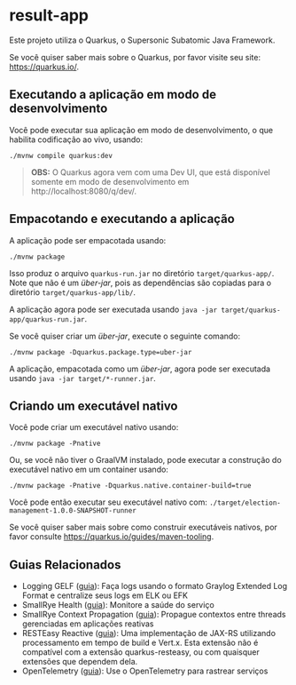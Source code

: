 # result-app

Este projeto utiliza o Quarkus, o Supersonic Subatomic Java Framework.

Se você quiser saber mais sobre o Quarkus, por favor visite seu site: https://quarkus.io/.

## Executando a aplicação em modo de desenvolvimento

Você pode executar sua aplicação em modo de desenvolvimento, o que habilita codificação ao vivo, usando:
```shell script
./mvnw compile quarkus:dev
```

> **OBS:** O Quarkus agora vem com uma Dev UI, que está disponível somente em modo de desenvolvimento em http://localhost:8080/q/dev/.

## Empacotando e executando a aplicação

A aplicação pode ser empacotada usando:
```shell script
./mvnw package
```
Isso produz o arquivo `quarkus-run.jar` no diretório `target/quarkus-app/`.
Note que não é um _über-jar_, pois as dependências são copiadas para o diretório `target/quarkus-app/lib/`.

A aplicação agora pode ser executada usando `java -jar target/quarkus-app/quarkus-run.jar`.

Se você quiser criar um _über-jar_, execute o seguinte comando:
```shell script
./mvnw package -Dquarkus.package.type=uber-jar
```

A aplicação, empacotada como um _über-jar_, agora pode ser executada usando `java -jar target/*-runner.jar`.

## Criando um executável nativo

Você pode criar um executável nativo usando:
```shell script
./mvnw package -Pnative
```

Ou, se você não tiver o GraalVM instalado, pode executar a construção do executável nativo em um container usando:
```shell script
./mvnw package -Pnative -Dquarkus.native.container-build=true
```

Você pode então executar seu executável nativo com: `./target/election-management-1.0.0-SNAPSHOT-runner`

Se você quiser saber mais sobre como construir executáveis nativos, por favor consulte https://quarkus.io/guides/maven-tooling.

## Guias Relacionados

- Logging GELF ([guia](https://quarkus.io/guides/centralized-log-management)): Faça logs usando o formato Graylog Extended Log Format e centralize seus logs em ELK ou EFK
- SmallRye Health ([guia](https://quarkus.io/guides/microprofile-health)): Monitore a saúde do serviço
- SmallRye Context Propagation ([guia](https://quarkus.io/guides/context-propagation)): Propague contextos entre threads gerenciadas em aplicações reativas
- RESTEasy Reactive ([guia](https://quarkus.io/guides/resteasy-reactive)): Uma implementação de JAX-RS utilizando processamento em tempo de build e Vert.x. Esta extensão não é compatível com a extensão quarkus-resteasy, ou com quaisquer extensões que dependem dela.
- OpenTelemetry ([guia](https://quarkus.io/guides/opentelemetry)): Use o OpenTelemetry para rastrear serviços